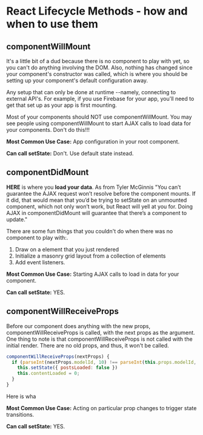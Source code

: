 # React Lifecycle Methods - how and when to use them

## componentWillMount

It's a little bit of a dud because there is no component to play with yet, so you can't do anything involving the DOM. Also, nothing has changed since your component's constructor was called, which is where you should be setting up your component's default configuration away.

Any setup that can only be done at runtime --namely, connecting to external API's. For example, if you use Firebase for your app, you'll need to get that set up as your app is first mounting.

Most of your components should NOT use componentWillMount. You may see people using componentWillMount to start AJAX calls to load data for your components. Don't do this!!!

__Most Common Use Case:__ App configuration in your root component.

__Can call setState:__ Don't. Use default state instead.

## componentDidMount

__HERE__ is where you __load your data__. As from Tyler McGinnis "You can’t guarantee the AJAX request won’t resolve before the component mounts. If it did, that would mean that you’d be trying to setState on an unmounted component, which not only won’t work, but React will yell at you for. Doing AJAX in componentDidMount will guarantee that there’s a component to update."

There are some fun things that you couldn't do when there was no component to play with:.
1. Draw on a <canvas> element that you just rendered
2. Initialize a masonry grid layout from a collection of elements
3. Add event listeners.

__Most Common Use Case:__ Starting AJAX calls to load in data for your component.

__Can call setState:__ YES.

## componentWillReceiveProps

Before our component does anything with the new props, componentWillReceiveProps is called, with the next props as the argument. One thing to note is that componentWillReceiveProps is not called with the initial render. There are no old props, and thus, it won't be called. 

``` JavaScript
componentWillReceiveProps(nextProps) {
  if (parseInt(nextProps.modelId, 10) !== parseInt(this.props.modelId, 10)) {
    this.setState({ postsLoaded: false })
    this.contentLoaded = 0;
  }
}
```

Here is wha

__Most Common Use Case:__ Acting on particular prop changes to trigger state transitions.

__Can call setState:__ YES.
